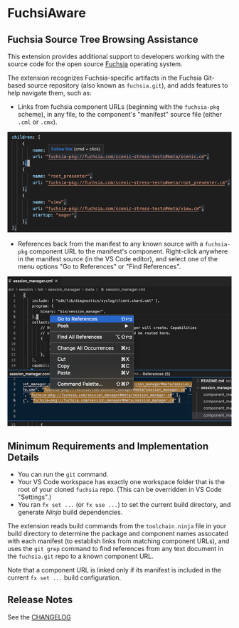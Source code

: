 # FuchsiAware
## Fuchsia Source Tree Browsing Assistance

This extension provides additional support to developers working with the source code for the
open source [Fuchsia](https://fuchsia.dev) operating system.

The extension recognizes Fuchsia-specific artifacts in the Fuchsia Git-based source repository
(also known as `fuchsia.git`), and adds features to help navigate them, such as:

* Links from fuchsia component URLs (beginning with the `fuchsia-pkg` scheme), in any file, to the
  component's "manifest" source file (either `.cml` or `.cmx`).

![example-links](images/preview-links.png)

* References back from the manifest to any known source with a `fuchsia-pkg` component URL to the
  manifest's component. Right-click anywhere in the manifest source (in the VS Code editor), and
  select one of the menu options "Go to References" or "Find References".

![example-references](images/preview-references.png)

## Minimum Requirements and Implementation Details

* You can run the `git` command.
* Your VS Code workspace has exactly one workspace folder that is the root of your cloned `fuchsia`
  repo. (This can be overridden in VS Code "Settings".)
* You ran `fx set ...` (or `fx use ...`) to set the current build directory, and generate _Ninja_
  build dependencies.

The extension reads build commands from the `toolchain.ninja` file in your build directory to
determine the package and component names assocated with each manifest (to establish links from
matching component URLs), and uses the `git grep` command to find references from any text document
in the `fuchsia.git` repo to a known component URL.

Note that a component URL is linked only if its manifest is included in the current `fx set ...`
build configuration.

## Release Notes

See the [CHANGELOG](CHANGELOG.md)
